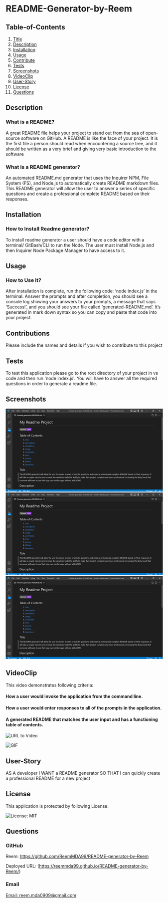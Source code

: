 # README-Generator-by-Reem

## Table-of-Contents
  
  1. [Title](#README-Generator-by-Reem)
  2. [Description](#Description)
  3. [Installation](#Installation)
  4. [Usage](#Usage)
  5. [Contribute](#Contributions)
  6. [Tests](#Tests)
  7. [Screenshots](#Screenshots)
  8. [VideoClip](#VideoClip)
  9. [User-Story](#User-Story)
  10. [License](#License)
  11. [Questions](#Questions)

## Description

### What is a README?

A great README file helps your project to stand out from the sea of open-source software on GitHub. A README is like the face of your project. It is the first file a person should read when encountering a source tree, and it should be written as a very brief and giving very basic introduction to the software

### What is a README generator?

An automated README.md generator that uses the Inquirer NPM, File System (FS), and Node.js to automatically create README markdown files.
This README generator will allow the user to answer a series of specific questions and create a professional complete README based on their responses.

## Installation

### How to Install Readme generator?

To install readme generator a user should have a code editor with a terminal/ GitBash/CLI to run the Node. The user must install Node.js and then Inquirer Node Package Manager to have access to it.

## Usage

### How to Use it?

After installation is complete, run the following code: ‘node index.js’ in the terminal. Answer the prompts and after completion, you should see a console log showing your answers to your prompts, a message that says ‘Success!’, and you should see your file called ‘generated-README.md’. It’s generated in mark down syntax so you can copy and paste that code into your project.

## Contributions 

Please include the names and details if you wish to contribute to this project

## Tests

To test this application please go to the root directory of your project in vs code and then run 'node index.js'. You will have to answer all the required questions in order to generate a readme file.

## Screenshots

![image](./utils/images/Picture1.png)
![image](./utils/images/Picture1.png)
![image](./utils/images/Picture1.png)

## VideoClip

This video demonstrates following criteria:
#### How a user would invoke the application from the command line.

#### How a user would enter responses to all of the prompts in the application.

#### A generated README that matches the user input and has a functioning table of contents.

![URL to Video](https://drive.google.com/file/d/1N-BOPz442gt1t6RhMmGIyawjQBDYpnNK/view?usp=sharing)

![GIF](./utils/images/reem's%20readme%20gen.gif)

## User-Story
AS A developer
I WANT a README generator
SO THAT I can quickly create a professional README for a new project

## License
This application is protected by following License: 

![License: MIT](https://img.shields.io/badge/License-MIT-yellow.svg)

## Questions

### GitHub

Reem: https://github.com/ReemMDA99/README-generator-by-Reem

Deployed URL: (https://reemmda99.github.io/README-generator-by-Reem/)

### Email
 [Email: reem.mda0909@gmail.com](mailto:reem.mda0909@gmail.com)
